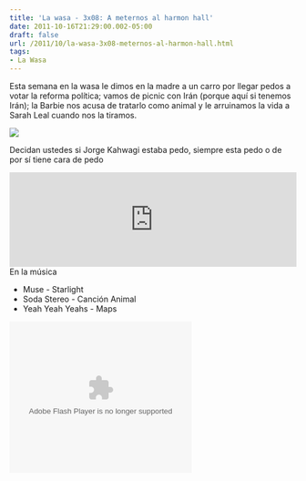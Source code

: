 ```yaml
---
title: 'La wasa - 3x08: A meternos al harmon hall'
date: 2011-10-16T21:29:00.002-05:00
draft: false
url: /2011/10/la-wasa-3x08-meternos-al-harmon-hall.html
tags: 
- La Wasa
---
```


  

Esta semana en la wasa le dimos en la madre a un carro por llegar pedos a votar la reforma política; vamos de picnic con Irán (porque aquí si tenemos Irán); la Barbie nos acusa de tratarlo como animal y le arruinamos la vida a Sarah Leal cuando nos la tiramos.

  

[![](http://1.bp.blogspot.com/-F0G755ckXu0/UKG4UjztrgI/AAAAAAAACCY/_PfivOS4E74/s320/jorgekahwagi.jpg)](http://1.bp.blogspot.com/-F0G755ckXu0/UKG4UjztrgI/AAAAAAAACCY/_PfivOS4E74/s1600/jorgekahwagi.jpg)

Decidan ustedes si Jorge Kahwagi estaba pedo, siempre esta pedo o de por sí tiene cara de pedo

<iframe width="100%" height="166" scrolling="no" frameborder="no" src="http://w.soundcloud.com/player/?url=http%3A%2F%2Fapi.soundcloud.com%2Ftracks%2F85198804%3Fsecret_token%3Ds-e4dGb&amp;show_artwork=true&amp;secret_url=true"></iframe>En la música  

*   Muse - Starlight
*   Soda Stereo - Canción Animal
*   Yeah Yeah Yeahs - Maps

<object class="BLOGGER-youtube-video" classid="clsid:D27CDB6E-AE6D-11cf-96B8-444553540000" codebase="http://download.macromedia.com/pub/shockwave/cabs/flash/swflash.cab#version=6,0,40,0" data-thumbnail-src="http://img.youtube.com/vi/oIIxlgcuQRU/0.jpg" height="266" width="320"><param name="movie" value="http://youtube.googleapis.com/v/oIIxlgcuQRU&amp;source=uds"><param name="bgcolor" value="#FFFFFF"><param name="allowFullScreen" value="true"><embed width="320" height="266" src="http://youtube.googleapis.com/v/oIIxlgcuQRU&amp;source=uds" type="application/x-shockwave-flash" allowfullscreen="true"></object>